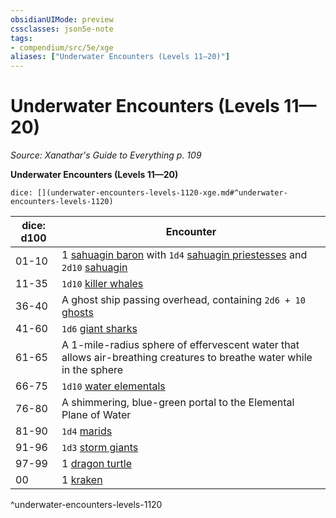 ```yaml
---
obsidianUIMode: preview
cssclasses: json5e-note
tags:
- compendium/src/5e/xge
aliases: ["Underwater Encounters (Levels 11—20)"]
---
```

# Underwater Encounters (Levels 11—20)
*Source: Xanathar's Guide to Everything p. 109* 

**Underwater Encounters (Levels 11—20)**

`dice: [](underwater-encounters-levels-1120-xge.md#^underwater-encounters-levels-1120)`

| dice: d100 | Encounter |
|------------|-----------|
| 01-10 | 1 [sahuagin baron](5E2014官方资源/bestiary/humanoid/sahuagin-baron.md) with `1d4` [sahuagin priestesses](5E2014官方资源/bestiary/humanoid/sahuagin-priestess.md) and `2d10` [sahuagin](5E2014官方资源/bestiary/humanoid/sahuagin.md) |
| 11-35 | `1d10` [killer whales](5E2014官方资源/bestiary/beast/killer-whale.md) |
| 36-40 | A ghost ship passing overhead, containing `2d6 + 10` [ghosts](5E2014官方资源/bestiary/undead/ghost.md) |
| 41-60 | `1d6` [giant sharks](5E2014官方资源/bestiary/beast/giant-shark.md) |
| 61-65 | A 1-mile-radius sphere of effervescent water that allows air-breathing creatures to breathe water while in the sphere |
| 66-75 | `1d10` [water elementals](5E2014官方资源/bestiary/elemental/water-elemental.md) |
| 76-80 | A shimmering, blue-green portal to the Elemental Plane of Water |
| 81-90 | `1d4` [marids](5E2014官方资源/bestiary/elemental/marid.md) |
| 91-96 | `1d3` [storm giants](5E2014官方资源/bestiary/giant/storm-giant.md) |
| 97-99 | 1 [dragon turtle](5E2014官方资源/bestiary/dragon/dragon-turtle.md) |
| 00 | 1 [kraken](5E2014官方资源/bestiary/monstrosity/kraken.md) |
^underwater-encounters-levels-1120